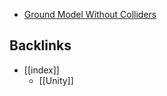 * [Ground Model Without Colliders](https://github.com/techartorg/TAO-Wiki/wiki/Drop-Selected-Model-To-Ground(or-closest-model-below)-(No-Colliders-Needed))
## Backlinks
* [[index]]
	* [[Unity]]

